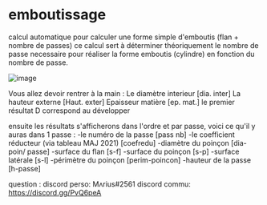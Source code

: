 # emboutissage
calcul automatique pour calculer une forme simple d'emboutis (flan + nombre de passes)
ce calcul sert à déterminer théoriquement le nombre de passe necessaire pour réaliser la forme emboutis (cylindre) en fonction du nombre de passe.



![image](https://user-images.githubusercontent.com/84912528/119827012-f403f900-bef8-11eb-9c44-f5681d72490e.png)



Vous allez devoir rentrer à la main :
Le diamètre interieur [dia. inter] 
La hauteur externe [Haut. exter] 
Epaisseur matière [ep. mat.]
le premier résultat D correspond au développer

ensuite les résultats s'afficherons dans l'ordre et par passe, voici ce qu'il y auras dans 1 passe :
  -le numéro de la passe [pass nb]
  -le coefficient réducteur (via tableau MAJ 2021)  [coefredu] 
  -diamètre du poinçon  [dia-poin/ passe]
  -surface du flan  [s-f]
  -surface du poinçon [s-p]
  -surface latérale [s-l]
  -périmètre du poinçon [perim-poincon]
  -hauteur de la passe [h-passe]
  
  
  
  

question :
discord perso: Mʌrius#2561
discord commu: https://discord.gg/PvQ6peA

